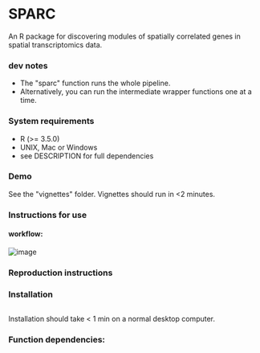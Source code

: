 # SPARC
An R package for discovering modules of spatially correlated genes in spatial transcriptomics data.


### dev notes
- The "sparc" function runs the whole pipeline. 
- Alternatively, you can run the intermediate wrapper functions one at a time. 


### System requirements
- R (>= 3.5.0)
- UNIX, Mac or Windows
- see DESCRIPTION for full dependencies

### Demo
See the "vignettes" folder. Vignettes should run in <2 minutes. 

### Instructions for use


#### workflow:

![image](https://github.com/Nanostring-Biostats/cellKlatch/assets/4357938/a5c64654-941c-4323-8932-fd7e9f48f615)
 

### Reproduction instructions


### Installation
```

```
Installation should take < 1 min on a normal desktop computer. 


### Function dependencies:

